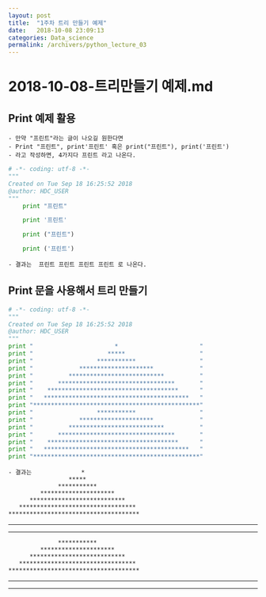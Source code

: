 ```yaml
---
layout: post
title:  "1주차 트리 만들기 예제"
date:   2018-10-08 23:09:13
categories: Data_science
permalink: /archivers/python_lecture_03
---
```


# 2018-10-08-트리만들기 예제.md

## Print 예제 활용 

	- 만약 "프린트"라는 글이 나오길 원한다면
	- Print "프린트", print'프린트' 혹은 print("프린트"), print('프린트')
	- 라고 작성하면, 4가지다 프린트 라고 나온다.

```python
# -*- coding: utf-8 -*-
"""
Created on Tue Sep 18 16:25:52 2018
@author: HDC_USER
"""
	print "프린트"

	print '프린트'

	print ("프린트")

	print ('프린트')
```

	- 결과는  프린트 프린트 프린트 프린트 로 나온다.


## Print 문을 사용해서 트리 만들기 

```python
# -*- coding: utf-8 -*-
"""
Created on Tue Sep 18 16:25:52 2018
@author: HDC_USER
"""
print "                       *                       "
print "                     *****                     "
print "                  ***********                  "
print "             *********************             "
print "          ***************************          "
print "       *********************************       "
print "    *************************************      "
print "   *****************************************   "
print "***********************************************"
print "                  ***********                  "
print "             *********************             "
print "          ***************************          "
print "       *********************************       "
print "    *************************************      "
print "   *****************************************   "
print "***********************************************"
```

	- 결과는    		   *                       
                     *****                     
                  ***********                  
             *********************             
          ***************************          
       *********************************       
    *************************************      
   *****************************************   
***********************************************
                  ***********                  
             *********************             
          ***************************          
       *********************************       
    *************************************      
   *****************************************   
***********************************************
